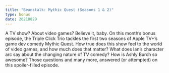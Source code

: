 ```yaml
---
title: "Beanstalk: Mythic Quest (Seasons 1 & 2)"
type: bonus
date: 20210829
---
```

A TV show? About video games? Believe it, baby. On this month’s bonus episode, the Triple Click Trio tackles the first two seasons of Apple TV+’s game dev comedy Mythic Quest. How true does this show feel to the world of video games, and how much does that matter? What does Ian’s character arc say about the changing nature of TV comedy? How is Ashly Burch so awesome? Those questions and many more, answered (or attempted) on this spoiler-filled episode.